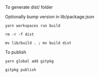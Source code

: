 To generate dist/ folder

Optionally bump version in lib/package.json

`yarn workspaces run build`

`rm -r -f dist`

`mv lib/build . ; mv build dist`

To publish

`yarn global add gitpkg`

`gitpkg publish`

